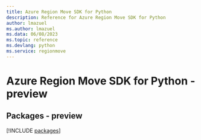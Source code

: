 ```yaml
---
title: Azure Region Move SDK for Python
description: Reference for Azure Region Move SDK for Python
author: lmazuel
ms.author: lmazuel
ms.data: 06/08/2023
ms.topic: reference
ms.devlang: python
ms.service: regionmove
---
```

# Azure Region Move SDK for Python - preview
## Packages - preview
[!INCLUDE [packages](region-move-index.md)]